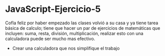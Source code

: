 # JavaScript-Ejercicio-5
Cofla feliz por haber empezado las clases volvió a su casa y ya tiene tarea básica de calculo;  tiene que hacer un par de ejercicios de matemáticas que incluyen: suma, resta, división, multiplicación, realizar esto con una calculadora puede ser mucho mas efectivo.

- Crear una calculadora que nos simplifique el trabajo
